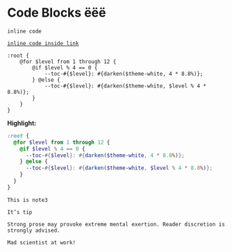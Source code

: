 # Code Blocks ёёё

`inline code`

[`inline code inside link`](./)

```
:root {
	@for $level from 1 through 12 {
		@if $level % 4 == 0 {
			--toc-#{$level}: #{darken($theme-white, 4 * 8.8%)};
		} @else {
			--toc-#{$level}: #{darken($theme-white, $level % 4 * 8.8%)};
		}
	}
}
```

**Highlight:**

``` scss
:root {
  @for $level from 1 through 12 {
    @if $level % 4 == 0 {
      --toc-#{$level}: #{darken($theme-white, 4 * 8.8%)};
    } @else {
      --toc-#{$level}: #{darken($theme-white, $level % 4 * 8.8%)};
    }
  }
}
```

``` note
This is note3
```

``` tip
It’s tip
```

``` warning
Strong prose may provoke extreme mental exertion. Reader discretion is strongly advised.
```

``` danger
Mad scientist at work!
```
